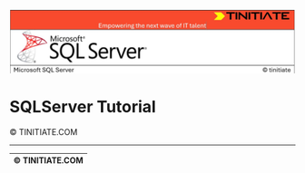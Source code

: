 ![SQLServer Tinitiate Image](sqlservericon.jpg)








# SQLServer Tutorial

&copy; TINITIATE.COM


***
| &copy; TINITIATE.COM |
|----------------------|
